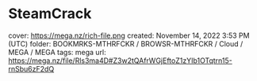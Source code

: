 # SteamCrack

cover: https://mega.nz/rich-file.png
created: November 14, 2022 3:53 PM (UTC)
folder: BOOKMRKS-MTHRFCKR / BROWSR-MTHRFCKR / Cloud / MEGA / MEGA
tags: mega
url: https://mega.nz/file/Rls3ma4D#Z3w2tQAfrWGjEftoZ1zYIb1OTqtrn15-rnSbu6zF2dQ
